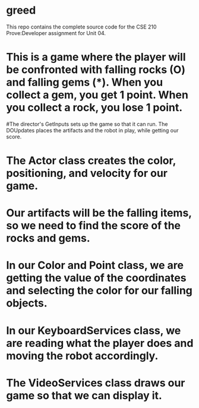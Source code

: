# greed
This repo contains the complete source code for the CSE 210 Prove:Developer assignment for Unit 04.

# This is a game where the player will be confronted with falling rocks (O) and falling gems (*). When you collect a gem, you get 1 point. When you collect a rock, you lose 1 point.

#The director's GetInputs sets up the game so that it can run. The DOUpdates places the artifacts and the robot in play, while getting our score.

# The Actor class creates the color, positioning, and velocity for our game.

# Our artifacts will be the falling items, so we need to find the score of the rocks and gems.

# In our Color and Point class, we are getting the value of the coordinates and selecting the color for our falling objects.

# In our KeyboardServices class, we are reading what the player does and moving the robot accordingly.

# The VideoServices class draws our game so that we can display it.
